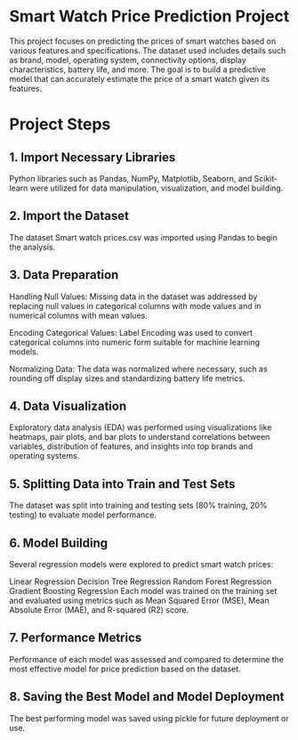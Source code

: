 # Smart Watch Price Prediction Project
This project focuses on predicting the prices of smart watches based on various features and specifications. The dataset used includes details such as brand, model, operating system, connectivity options, display characteristics, battery life, and more. The goal is to build a predictive model that can accurately estimate the price of a smart watch given its features.

# Project Steps
## 1. Import Necessary Libraries
Python libraries such as Pandas, NumPy, Matplotlib, Seaborn, and Scikit-learn were utilized for data manipulation, visualization, and model building.

## 2. Import the Dataset
The dataset Smart watch prices.csv was imported using Pandas to begin the analysis.

## 3. Data Preparation
Handling Null Values: Missing data in the dataset was addressed by replacing null values in categorical columns with mode values and in numerical columns with mean values.

Encoding Categorical Values: Label Encoding was used to convert categorical columns into numeric form suitable for machine learning models.

Normalizing Data: The data was normalized where necessary, such as rounding off display sizes and standardizing battery life metrics.

## 4. Data Visualization
Exploratory data analysis (EDA) was performed using visualizations like heatmaps, pair plots, and bar plots to understand correlations between variables, distribution of features, and insights into top brands and operating systems.

## 5. Splitting Data into Train and Test Sets
The dataset was split into training and testing sets (80% training, 20% testing) to evaluate model performance.

## 6. Model Building
Several regression models were explored to predict smart watch prices:

Linear Regression
Decision Tree Regression
Random Forest Regression
Gradient Boosting Regression
Each model was trained on the training set and evaluated using metrics such as Mean Squared Error (MSE), Mean Absolute Error (MAE), and R-squared (R2) score.

## 7. Performance Metrics
Performance of each model was assessed and compared to determine the most effective model for price prediction based on the dataset.

## 8. Saving the Best Model and Model Deployment
The best performing model was saved using pickle for future deployment or use.

